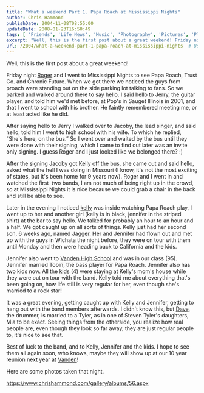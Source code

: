 ```yaml
---
title: "What a weekend Part 1. Papa Roach at Mississippi Nights"
author: Chris Hammond
publishDate: 2004-11-08T08:55:00
updateDate: 2008-01-23T16:50:49
tags: [ 'Friends', 'Life News', 'Music', 'Photography', 'Pictures', 'Places to See', 'SEO', 'Site News' ]
excerpt: "Well, this is the first post about a great weekend! Friday night Roger and I went to Mississippi Nights to see Papa Roach, Trust Co. and Chronic Future. When we got there we noticed the guys from proach were standing out on the side parking lot talking to fans. So we parked and walked around there to say hello. I said hello to Jerry, the guitar player, and told him we'd met before, at Pop's in Sauget Illinois in 2001, and that I went to school with his brother. He faintly remembered meeting me, or at least acted like he did.  After saying hello to Jerry I walked over to Jacoby, the lead singer, and said hello, told him I went to high school with his wife. To which he replied, &#8220;She's here, on the bus.&#8221; So I went over and waited by the bus until they were done with their signing, which I came to find out later was an invite only signing. I guess Roger and I just looked like we belonged there? :) After the signing Jacoby got Kelly off the bus, she came out and said hello, asked what the hell I was doing in Missouri (I know, it's not the most exciting of states, but it's been home for 9 years now). Roger and I went in and watched the first&nbsp; two bands, I am not much of being right up in the crowd, so at Mississippi Nights it is nice because we could grab a chair in the back and still be able to see. Later in the evening I noticed Kelly was inside watching Papa Roach play, I went up to her and another girl (kelly is in black, jennifer in the striped shirt)&nbsp;at the bar to say hello. We talked for probably an hour to an hour and a half. We got caught up on all sorts of things. Kelly just had her second son, 6 weeks ago, named Jagger. Her and Jennifer had flown out and met up with the guys in Wichata the night before, they were on tour with them until Monday and then were heading back to California and the kids. Jennifer also went to Vanden High School and was in our class (95). Jennifer married Tobin, the bass player for Papa Roach. Jennifer also has two kids now. All the kids (4) were staying at Kelly's mom's house while they were out on tour with the band. Kelly told me about everything that's been going on, how life still is very regular for her, even though she's married to a rock star! It was a great evening, getting caught up with Kelly and Jennifer, getting to hang out with the band members afterwards. I didn't know this, but Dave, the drummer, is married to a Tyler, as in one of Steven Tyler's daughters, Mia to be exact. Seeing things from the otherside, you realize how real people are, even though they look so far away, they are just regular people to, it's nice to see that. Best of luck to the band, and to Kelly, Jennifer and the kids. I hope to see them all again soon, who knows, maybe they will show up at our 10 year reunion next year at Vanden! Here are some photos taken that..."
url: /2004/what-a-weekend-part-1-papa-roach-at-mississippi-nights  # Use the generated URL with year
---
```

<P>Well, this is the first post about a great weekend!</P> <P>Friday night <A href="https://msn.foxsports.com/story/3128470">Roger</A> and I went to Mississippi Nights to see Papa Roach, Trust Co. and Chronic Future. When we got there we noticed the guys from proach were standing out on the side parking lot talking to fans. So we parked and walked around there to say hello. I said hello to Jerry, the guitar player, and told him we'd met before, at Pop's in Sauget Illinois in 2001, and that I went to school with his brother. He faintly remembered meeting me, or at least acted like he did. </P> <P>After saying hello to Jerry I walked over to Jacoby, the lead singer, and said hello, told him I went to high school with his wife. To which he replied, &#8220;She's here, on the bus.&#8221; So I went over and waited by the bus until they were done with their signing, which I came to find out later was an invite only signing. I guess Roger and I just looked like we belonged there? :)</P> <P>After the signing Jacoby got Kelly off the bus, she came out and said hello, asked what the hell I was doing in Missouri (I know, it's not the most exciting of states, but it's been home for 9 years now). Roger and I went in and watched the first&nbsp; two bands, I am not much of being right up in the crowd, so at Mississippi Nights it is nice because we could grab a chair in the back and still be able to see.</P> <P>Later in the evening I noticed <A href="https://www.chrishammond.com/gallery/albums/56/5225">kelly</a> was inside watching Papa Roach play, I went up to her and another girl (kelly is in black, jennifer in the striped shirt)&nbsp;at the bar to say hello. We talked for probably an hour to an hour and a half. We got caught up on all sorts of things. Kelly just had her second son, 6 weeks ago, named Jagger. Her and Jennifer had flown out and met up with the guys in Wichata the night before, they were on tour with them until Monday and then were heading back to California and the kids.</P> <P>Jennifer also went to <A href="https://www.vandenhighschool.com/"><a title="VHS" href="https://www.vandenhighschool.com/" target="_blank">Vanden High School</a></A> and was in our class (95). Jennifer married Tobin, the bass player for Papa Roach. Jennifer also has two kids now. All the kids (4) were staying at Kelly's mom's house while they were out on tour with the band. Kelly told me about everything that's been going on, how life still is very regular for her, even though she's married to a rock star!</P> <P>It was a great evening, getting caught up with Kelly and Jennifer, getting to hang out with the band members afterwards. I didn't know this, but <A href="https://www.chrishammond.com/gallery/albums/56/5226.aspx">Dave</A>, the drummer, is married to a Tyler, as in one of Steven Tyler's daughters, Mia to be exact. Seeing things from the otherside, you realize how real people are, even though they look so far away, they are just regular people to, it's nice to see that.</P> <P>Best of luck to the band, and to Kelly, Jennifer and the kids. I hope to see them all again soon, who knows, maybe they will show up at our 10 year reunion next year at <A href="https://www.vandenhighschool.com">Vanden</A>!</P> <P>Here are some photos taken that night.</P> <P><A href="https://www.chrishammond.com/gallery/albums/56.aspx">https://www.chrishammond.com/gallery/albums/56.aspx</A></P>

